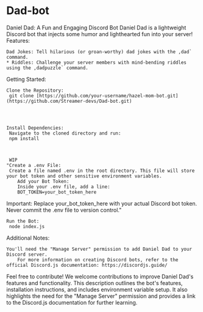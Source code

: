 # Dad-bot
Daniel Dad: A Fun and Engaging Discord Bot
Daniel Dad is a lightweight Discord bot that injects some humor and lighthearted fun into your server!
Features:
 

    Dad Jokes: Tell hilarious (or groan-worthy) dad jokes with the ,dad` command.
    * Riddles: Challenge your server members with mind-bending riddles using the ,dadpuzzle` command.

Getting Started:
 

    Clone the Repository:
     git clone [https://github.com/your-username/hazel-mom-bot.git](https://github.com/Streamer-devs/Dad-bot.git)


 

    Install Dependencies:
     Navigate to the cloned directory and run:
     npm install


 
     WIP
    "Create a .env File:
     Create a file named .env in the root directory. This file will store your bot token and other sensitive environment variables.
        Add your Bot Token:
        Inside your .env file, add a line:
        BOT_TOKEN=your_bot_token_here


   Important: Replace your_bot_token_here with your actual Discord bot token. Never commit the .env file to version control."
 

    Run the Bot:
     node index.js


Additional Notes:
 

    You'll need the "Manage Server" permission to add Daniel Dad to your Discord server.
        For more information on creating Discord bots, refer to the official Discord.js documentation: https://discordjs.guide/

Feel free to contribute!
We welcome contributions to improve Daniel Dad's features and functionality.
This description outlines the bot's features, installation instructions, and includes environment variable setup. It also highlights the need for the "Manage Server" permission and provides a link to the Discord.js documentation for further learning.
